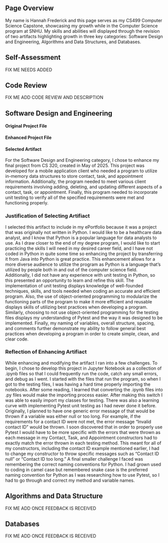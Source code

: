 ## **Page Overview**
My name is Hannah Frederick and this page serves as my CS499 Computer Science Capstone, showcasing my growth while in the Computer Science program at SNHU. My skills and abilities will displayed through the revision of two artifacts highlighting growth in three key categories: Software Design and Engineering, Algorithms and Data Structures, and Databases.

## **Self-Assessment**
FIX ME NEEDS ADDED

## **Code Review**
FIX ME ADD CODE REVIEW AND DESCRIPTION

## **Software Design and Engineering**

#### **Original Project File**

#### **Enhanced Project File**

#### **Selected Artifact**
For the Software Design and Engineering category, I chose to enhance my final project from CS 320, created in May of 2025. This project was developed for a mobile application client who needed a program to utilize in-memory data structures to store contact, task, and appointment information. Additionally, the program needed to meet various client requirements involving adding, deleting, and updating different aspects of a contact, task, or appointment. Finally, this program needed to incorporate unit testing to verify all of the specified requirements were met and functioning properly.

### **Justification of Selecting Artifiact**
I selected this artifact to include in my ePortfolio because it was a project that was originally not written in Python. I would like to be a healthcare data analyst, and I know that Python is a popular language for data analysts to use. As I draw closer to the end of my degree program, I would like to start practicing the skills I will need in my desired career field, and I have not coded in Python in quite some time so enhancing the project by transferring it from Java into Python is great practice. This enhancement allows for a more diverse audience to utilize the program as Python is a language that’s utilized by people both in and out of the computer science field. Additionally, I did not have any experience with unit testing in Python, so this presented an opportunity to learn and refine this skill. The implementation of unit testing displays knowledge of well-founded techniques, skills, and tools needed when coding an accurate and efficient program. Also, the use of object-oriented programming to modularize the functioning parts of the program to make it more efficient and reusable displays skills of utilizing best practices when developing a program. Similarly, choosing to not use object-oriented programming for the testing files displays my understanding of Pytest and the way it was designed to be implemented. Finally, my naming of variables, overall structure, spacing, and comments further demonstrate my ability to follow general best practices when developing a program in order to create simple, clean, and clear code.

### **Reflection of Enhancing Artifiact**
While enhancing and modifying the artifact I ran into a few challenges. To begin, I chose to develop this project in Jupyter Notebook as a collection of .ipynb files so that I could frequently run the code, catch any small errors, and debug as I went. I started with the files that run the program, so when I got to the testing files, I was having a hard time properly importing the notebooks. After some reading, I learned that converting the .ipynb files into .py files would make the importing process easier. After making this switch I was able to easily import my classes for testing. There was also a learning curve with implementing Pytest unit testing as I had never done it before. Originally, I planned to have one generic error message of that would be thrown if a variable was either null or too long. For example, if the requirements for a contact ID were not met, the error message “Invalid contact ID” would be thrown. I soon discovered that in order to properly use Pytest I would have to be more specific with the errors that were thrown as each message in my Contact, Task, and Appointment constructors had to exactly match the error thrown in each testing method. This meant for all of my constructors, including the contact ID example mentioned earlier, I had to change my constructor to throw specific messages such as “Contact ID null” or “Contact ID too long.” A final smaller challenge I faced was remembering the correct naming conventions for Python. I had grown used to coding in camel case but remembered snake case is the preferred naming convention for Python as I was researching how to use Pytest, so I had to go through and correct my method and variable names.

## **Algorithms and Data Structure**
FIX ME ADD ONCE FEEDBACK IS RECEIVED

## **Databases**
FIX ME ADD ONCE FEEDBACK IS RECEIVED
